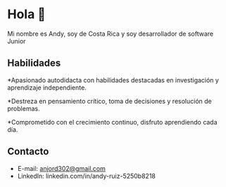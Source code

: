 # Hola 👋

Mi nombre es Andy, soy de Costa Rica y soy desarrollador de software Junior


## Habilidades

*Apasionado autodidacta con habilidades destacadas en investigación y aprendizaje independiente.

*Destreza en pensamiento crítico, toma de decisiones y resolución de problemas.

*Comprometido con el crecimiento continuo, disfruto aprendiendo cada día.

## Contacto

* E-mail: anjord302@gmail.com
* LinkedIn: linkedin.com/in/andy-ruiz-5250b8218

